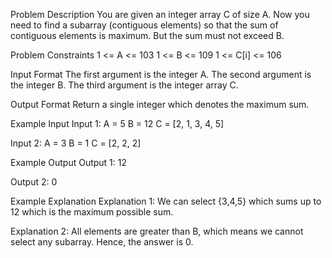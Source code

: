 Problem Description
You are given an integer array C of size A. Now you need to find a subarray (contiguous elements) so that the sum of contiguous elements is maximum.
But the sum must not exceed B.

Problem Constraints
1 <= A <= 103
1 <= B <= 109
1 <= C[i] <= 106

Input Format
The first argument is the integer A.
The second argument is the integer B.
The third argument is the integer array C.

Output Format
Return a single integer which denotes the maximum sum.

Example Input
Input 1:
A = 5
B = 12
C = [2, 1, 3, 4, 5]

Input 2:
A = 3
B = 1
C = [2, 2, 2]


Example Output
Output 1:
12

Output 2:
0

Example Explanation
Explanation 1:
We can select {3,4,5} which sums up to 12 which is the maximum possible sum.

Explanation 2:
All elements are greater than B, which means we cannot select any subarray.
Hence, the answer is 0.
